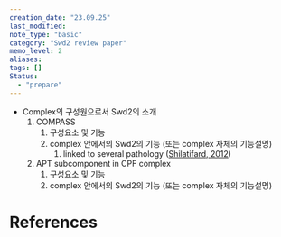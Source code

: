 ```yaml
---
creation_date: "23.09.25"
last_modified:
note_type: "basic"
category: "Swd2 review paper"
memo_level: 2
aliases:
tags: []
Status:
  - "prepare"
---
```



- Complex의 구성원으로서 Swd2의 소개
	1. COMPASS
		1. 구성요소 및 기능
		2. complex 안에서의 Swd2의 기능 (또는 complex 자체의 기능설명)
			1. linked to several pathology ([Shilatifard, 2012](zotero://select/items/@shilatifard2012))
	2. APT subcomponent in CPF complex
		1. 구성요소 및 기능
		2. complex 안에서의 Swd2의 기능 (또는 complex 자체의 기능설명)


# References